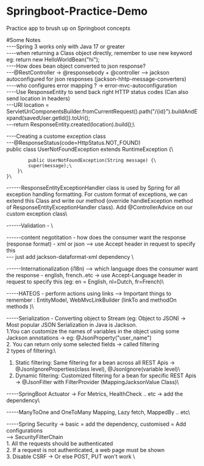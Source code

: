 # Springboot-Practice-Demo
Practice app to brush up on Springboot concepts

#Some Notes\
----Spring 3 works only with Java 17 or greater\
----when returning a Class object directly, remember to use new keyword eg: return new HelloWorldBean("hi");\
----How does bean object converted to json response?\
	---@RestController -> @responsebody + @controller  --> jackson autoconfigured for json responses (jackson-hhtp-message-converters)\
----who configures error mapping ? -> error-mvc-autoconfiguration\
----Use ResponseEntity to send back right HTTP status codes (Can also send location in headers)\
	---URI location = ServletUriComponentsBuilder.fromCurrentRequest().path("/{id}").buildAndExpand(savedUser.getId()).toUri();\
	---return ResponseEntity.created(location).build();\

----Creating a custome exception class \
	---@ResponseStatus(code=HttpStatus.NOT_FOUND)\
		public class UserNotFoundException extends RuntimeException {\

			public UserNotFoundException(String message) {\
			super(message);\
		}\
	}\


------ResponseEntityExceptionHandler class is used by Spring for all exception handling formatting. For custom format of exceptions, we can extend this Class and write our method (override handleException method of ResponseEntityExceptionHandler class). Add @ControllerAdvice on our custom exception class\



------Validation - \

------content negotitation - how does the consumer want the response (response format) - xml or json --> use Accept header in request to specify this\
      --- just add jackson-dataformat-xml dependency \
	  


------Internationalization (i18n) -->  which language does the consumer want the response - english, french..etc -> use Accept-Language header in request to specify this (eg: en = English, nl=Dutch, fr=French)\



-----HATEOS - perform actions using links --> Important things to remember : EntityModel, WebMvcLinkBuilder (linkTo and methodOn methods )\

-----Serialization - Converting object to Stream  (eg: Object to JSON) -> Most popular JSON Serialization in Java is Jackson. \
1.You can customize the names of variables in the object using some Jackson annotations -> eg: @JsonProperty("user_name")\
2. You can return only some selected fields -> called filtering\
   2 types of filtering:\
   1. Static filtering: Same filtering for a bean across all REST Apis -> @JsonIgnoreProperties(class level), @JsonIgnore(variable level)\
   2. Dynamic filtering: Customized filtering for a bean for specific REST Apis -> @JsonFilter with FilterProvider (MappingJacksonValue Class)\
   
   
-----SpringBoot Actuator -> For Metrics, HealthCheck .. etc -> add the dependency\

-----ManyToOne and OneToMany Mapping, Lazy fetch, MappedBy .. etc\

-----Spring Security -> basic = add the dependency, customised = Add configurations\
     --> SecurityFilterChain\
	     1. All the requests should be authenticated\
		 2. If a request is not authenticated, a web page must be shown \
		 3. Disable CSRF -> Or else POST, PUT won't work \
		
